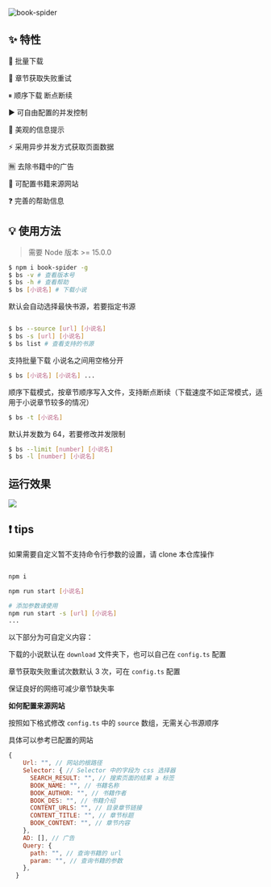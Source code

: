 ![book-spider](https://socialify.git.ci/Cansiny0320/book-spider/image?description=1&descriptionEditable=%F0%9F%8E%89%20%E5%BC%80%E7%AE%B1%E5%8D%B3%E7%94%A8%E7%9A%84%E9%AB%98%E6%80%A7%E8%83%BD%E5%8F%AF%E8%87%AA%E5%AE%9A%E4%B9%89%E7%9A%84%E7%AC%94%E8%B6%A3%E9%98%81%E5%B0%8F%E8%AF%B4%E7%88%AC%E8%99%AB%20%20%E5%BF%AB%E9%80%9F%E4%B8%8B%E8%BD%BD%E6%97%A0%E5%B9%BF%E5%91%8A%E5%B0%8F%E8%AF%B4&font=Inter&language=1&owner=1&pattern=Plus&stargazers=1&theme=Light)

## ✨ 特性

📂 批量下载

🔄 章节获取失败重试

⏸ 顺序下载 断点断续

▶️ 可自由配置的并发控制

📑 美观的信息提示

⚡ 采用异步并发方式获取页面数据

🈚 去除书籍中的广告

🔧 可配置书籍来源网站

❓ 完善的帮助信息

## 💡 使用方法

> 需要 Node 版本 >= 15.0.0

```bash
$ npm i book-spider -g
$ bs -v # 查看版本号
$ bs -h # 查看帮助
$ bs [小说名] # 下载小说
```

默认会自动选择最快书源，若要指定书源

```bash

$ bs --source [url] [小说名]
$ bs -s [url] [小说名]
$ bs list # 查看支持的书源
```

支持批量下载 小说名之间用空格分开

```bash
$ bs [小说名] [小说名] ...
```

顺序下载模式，按章节顺序写入文件，支持断点断续（下载速度不如正常模式，适用于小说章节较多的情况）

```bash
$ bs -t [小说名]
```

默认并发数为 64，若要修改并发限制

```bash
$ bs --limit [number] [小说名]
$ bs -l [number] [小说名]
```

## 运行效果

![](https://cansiny.oss-cn-shanghai.aliyuncs.com/images/run.gif)

## ❗ tips

如果需要自定义暂不支持命令行参数的设置，请 clone 本仓库操作

```bash

npm i

npm run start [小说名]

# 添加参数请使用
npm run start -s [url] [小说名]
...
```

以下部分为可自定义内容：

下载的小说默认在 `download` 文件夹下，也可以自己在 `config.ts` 配置

章节获取失败重试次数默认 3 次，可在 `config.ts` 配置

保证良好的网络可减少章节缺失率

**如何配置来源网站**

按照如下格式修改 `config.ts` 中的 `source` 数组，无需关心书源顺序

具体可以参考已配置的网站

```js
{
    Url: "", // 网站的根路径
    Selector: { // Selector 中的字段为 css 选择器
      SEARCH_RESULT: "", // 搜索页面的结果 a 标签
      BOOK_NAME: "", // 书籍名称
      BOOK_AUTHOR: "", // 书籍作者
      BOOK_DES: "", // 书籍介绍
      CONTENT_URLS: "", // 目录章节链接
      CONTENT_TITLE: "", // 章节标题
      BOOK_CONTENT: "", // 章节内容
    },
    AD: [], // 广告
    Query: {
      path: "", // 查询书籍的 url
      param: "", // 查询书籍的参数
    },
  }
```
